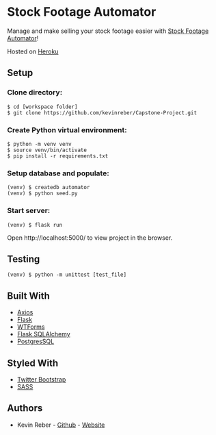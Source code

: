 # Stock Footage Automator
Manage and make selling your stock footage easier with [Stock Footage Automator]("https://stock-footage-automator.herokuapp.com/")!

Hosted on [Heroku]("https://www.heroku.com/")

## Setup
### Clone directory:
```
$ cd [workspace folder]
$ git clone https://github.com/kevinreber/Capstone-Project.git
```

### Create Python virtual environment:
```
$ python -m venv venv
$ source venv/bin/activate
$ pip install -r requirements.txt
```

### Setup database and populate:
```
(venv) $ createdb automator
(venv) $ python seed.py
```

### Start server:
```
(venv) $ flask run
```
Open http://localhost:5000/ to view project in the browser.


## Testing
```
(venv) $ python -m unittest [test_file]
```

## Built With
* [Axios]("https://github.com/axios/axios")
* [Flask]("https://flask.palletsprojects.com/en/1.1.x/")
* [WTForms]("https://wtforms.readthedocs.io/en/2.3.x/")
* [Flask SQLAlchemy]("https://flask-sqlalchemy.palletsprojects.com/en/2.x/")
* [PostgresSQL]("https://www.postgresql.org/")

## Styled With
* [Twitter Bootstrap]("https://getbootstrap.com/")
* [SASS]("https://sass-lang.com/install")

## Authors
* Kevin Reber - [Github]("https://github.com/kevinreber") - [Website]("https://www.kevinreber.dev/")